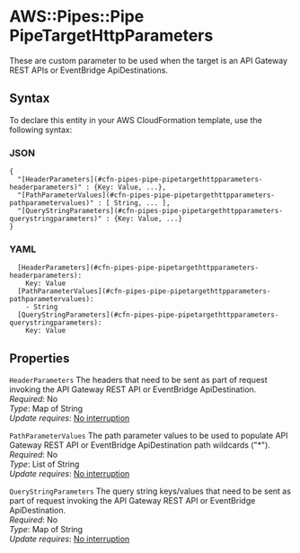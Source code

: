 # AWS::Pipes::Pipe PipeTargetHttpParameters<a name="aws-properties-pipes-pipe-pipetargethttpparameters"></a>

These are custom parameter to be used when the target is an API Gateway REST APIs or EventBridge ApiDestinations\.

## Syntax<a name="aws-properties-pipes-pipe-pipetargethttpparameters-syntax"></a>

To declare this entity in your AWS CloudFormation template, use the following syntax:

### JSON<a name="aws-properties-pipes-pipe-pipetargethttpparameters-syntax.json"></a>

```
{
  "[HeaderParameters](#cfn-pipes-pipe-pipetargethttpparameters-headerparameters)" : {Key: Value, ...},
  "[PathParameterValues](#cfn-pipes-pipe-pipetargethttpparameters-pathparametervalues)" : [ String, ... ],
  "[QueryStringParameters](#cfn-pipes-pipe-pipetargethttpparameters-querystringparameters)" : {Key: Value, ...}
}
```

### YAML<a name="aws-properties-pipes-pipe-pipetargethttpparameters-syntax.yaml"></a>

```
  [HeaderParameters](#cfn-pipes-pipe-pipetargethttpparameters-headerparameters): 
    Key: Value
  [PathParameterValues](#cfn-pipes-pipe-pipetargethttpparameters-pathparametervalues): 
    - String
  [QueryStringParameters](#cfn-pipes-pipe-pipetargethttpparameters-querystringparameters): 
    Key: Value
```

## Properties<a name="aws-properties-pipes-pipe-pipetargethttpparameters-properties"></a>

`HeaderParameters`  <a name="cfn-pipes-pipe-pipetargethttpparameters-headerparameters"></a>
The headers that need to be sent as part of request invoking the API Gateway REST API or EventBridge ApiDestination\.  
*Required*: No  
*Type*: Map of String  
*Update requires*: [No interruption](https://docs.aws.amazon.com/AWSCloudFormation/latest/UserGuide/using-cfn-updating-stacks-update-behaviors.html#update-no-interrupt)

`PathParameterValues`  <a name="cfn-pipes-pipe-pipetargethttpparameters-pathparametervalues"></a>
The path parameter values to be used to populate API Gateway REST API or EventBridge ApiDestination path wildcards \("\*"\)\.  
*Required*: No  
*Type*: List of String  
*Update requires*: [No interruption](https://docs.aws.amazon.com/AWSCloudFormation/latest/UserGuide/using-cfn-updating-stacks-update-behaviors.html#update-no-interrupt)

`QueryStringParameters`  <a name="cfn-pipes-pipe-pipetargethttpparameters-querystringparameters"></a>
The query string keys/values that need to be sent as part of request invoking the API Gateway REST API or EventBridge ApiDestination\.  
*Required*: No  
*Type*: Map of String  
*Update requires*: [No interruption](https://docs.aws.amazon.com/AWSCloudFormation/latest/UserGuide/using-cfn-updating-stacks-update-behaviors.html#update-no-interrupt)
